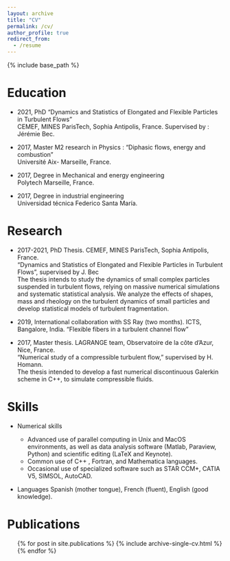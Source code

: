 ```yaml
---
layout: archive
title: "CV"
permalink: /cv/
author_profile: true
redirect_from:
  - /resume
---
```


{% include base_path %}

Education
======
* 2021, PhD 
“Dynamics and Statistics of Elongated and Flexible Particles in Turbulent Flows”  <br />
CEMEF, MINES ParisTech, Sophia Antipolis, France. Supervised by : Jérémie Bec.

* 2017, Master M2 research in Physics : “Diphasic flows, energy and combustion”  <br />
Université Aix- Marseille, France.

* 2017, Degree in Mechanical and energy engineering  <br />
Polytech Marseille, France.

* 2017, Degree in industrial engineering  <br />
Universidad técnica Federico Santa María.

Research
======
* 2017-2021, PhD Thesis. CEMEF, MINES ParisTech, Sophia Antipolis, France.  <br />
“Dynamics and Statistics of Elongated and Flexible Particles in Turbulent Flows”, supervised by J. Bec  <br />
The thesis intends to study the dynamics of small complex particles suspended in turbulent flows, relying on massive numerical simulations and systematic statistical analysis. We analyze the effects of shapes, mass and rheology on the turbulent dynamics of small particles and develop statistical models of turbulent fragmentation.

* 2019, International collaboration with SS Ray (two months). ICTS, Bangalore, India. “Flexible fibers in a turbulent channel flow”

* 2017, Master thesis. LAGRANGE team, Observatoire de la côte d’Azur, Nice, France.  <br />
“Numerical study of a compressible turbulent flow,” supervised by H. Homann.  <br />
The thesis intended to develop a fast numerical discontinuous Galerkin scheme in C++, to simulate compressible fluids.

  
Skills
======
* Numerical skills
  * Advanced use of parallel computing in Unix and MacOS environments, as well as data analysis software (Matlab, Paraview, Python) and scientific editing (LaTeX and Keynote).
  * Common use of C++ , Fortran, and Mathematica languages.
  * Occasional use of specialized software such as STAR CCM+, CATIA V5, SIMSOL, AutoCAD.
 
* Languages
Spanish (mother tongue), French (fluent), English (good knowledge).

Publications
======
  <ul>{% for post in site.publications %}
    {% include archive-single-cv.html %}
  {% endfor %}</ul>
  
